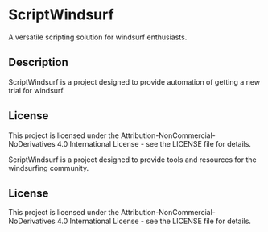 # ScriptWindsurf

A versatile scripting solution for windsurf enthusiasts.

## Description

ScriptWindsurf is a project designed to provide automation of getting a new trial for windsurf.

## License
This project is licensed under the Attribution-NonCommercial-NoDerivatives 4.0 International License - see the LICENSE file for details. 

ScriptWindsurf is a project designed to provide tools and resources for the windsurfing community.

## License
This project is licensed under the Attribution-NonCommercial-NoDerivatives 4.0 International License - see the LICENSE file for details. 
